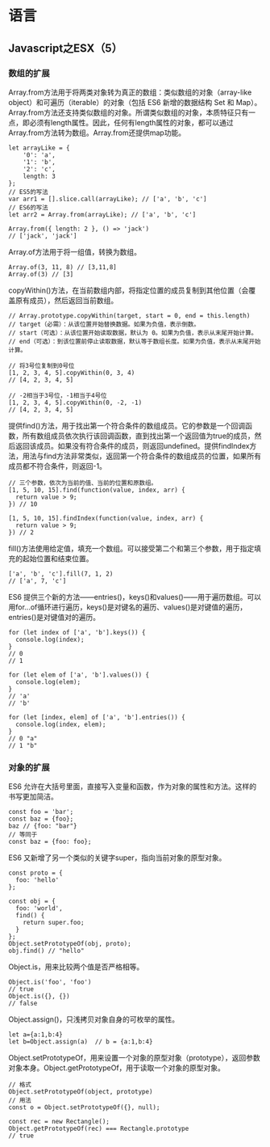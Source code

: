 # 语言
## Javascript之ESX（5）

### 数组的扩展
Array.from方法用于将两类对象转为真正的数组：类似数组的对象（array-like object）和可遍历（iterable）的对象（包括 ES6 新增的数据结构 Set 和 Map）。Array.from方法还支持类似数组的对象。所谓类似数组的对象，本质特征只有一点，即必须有length属性。因此，任何有length属性的对象，都可以通过Array.from方法转为数组。Array.from还提供map功能。
```
let arrayLike = {
    '0': 'a',
    '1': 'b',
    '2': 'c',
    length: 3
};
// ES5的写法
var arr1 = [].slice.call(arrayLike); // ['a', 'b', 'c']
// ES6的写法
let arr2 = Array.from(arrayLike); // ['a', 'b', 'c']

Array.from({ length: 2 }, () => 'jack')
// ['jack', 'jack']
```

Array.of方法用于将一组值，转换为数组。
```
Array.of(3, 11, 8) // [3,11,8]
Array.of(3) // [3]
```

copyWithin()方法，在当前数组内部，将指定位置的成员复制到其他位置（会覆盖原有成员），然后返回当前数组。
```
// Array.prototype.copyWithin(target, start = 0, end = this.length)
// target（必需）：从该位置开始替换数据。如果为负值，表示倒数。
// start（可选）：从该位置开始读取数据，默认为 0。如果为负值，表示从末尾开始计算。
// end（可选）：到该位置前停止读取数据，默认等于数组长度。如果为负值，表示从末尾开始计算。

// 将3号位复制到0号位
[1, 2, 3, 4, 5].copyWithin(0, 3, 4)
// [4, 2, 3, 4, 5]

// -2相当于3号位，-1相当于4号位
[1, 2, 3, 4, 5].copyWithin(0, -2, -1)
// [4, 2, 3, 4, 5]
```

提供find()方法，用于找出第一个符合条件的数组成员。它的参数是一个回调函数，所有数组成员依次执行该回调函数，直到找出第一个返回值为true的成员，然后返回该成员。如果没有符合条件的成员，则返回undefined。提供findIndex方法，用法与find方法非常类似，返回第一个符合条件的数组成员的位置，如果所有成员都不符合条件，则返回-1。
```
// 三个参数，依次为当前的值、当前的位置和原数组。
[1, 5, 10, 15].find(function(value, index, arr) {
  return value > 9;
}) // 10

[1, 5, 10, 15].findIndex(function(value, index, arr) {
  return value > 9;
}) // 2
```

fill()方法使用给定值，填充一个数组。可以接受第二个和第三个参数，用于指定填充的起始位置和结束位置。
```
['a', 'b', 'c'].fill(7, 1, 2)
// ['a', 7, 'c']
```


ES6 提供三个新的方法——entries()，keys()和values()——用于遍历数组。可以用for...of循环进行遍历，keys()是对键名的遍历、values()是对键值的遍历，entries()是对键值对的遍历。
```
for (let index of ['a', 'b'].keys()) {
  console.log(index);
}
// 0
// 1

for (let elem of ['a', 'b'].values()) {
  console.log(elem);
}
// 'a'
// 'b'

for (let [index, elem] of ['a', 'b'].entries()) {
  console.log(index, elem);
}
// 0 "a"
// 1 "b"
```

### 对象的扩展
ES6 允许在大括号里面，直接写入变量和函数，作为对象的属性和方法。这样的书写更加简洁。
```
const foo = 'bar';
const baz = {foo};
baz // {foo: "bar"}
// 等同于
const baz = {foo: foo};
```

ES6 又新增了另一个类似的关键字super，指向当前对象的原型对象。
```
const proto = {
  foo: 'hello'
};

const obj = {
  foo: 'world',
  find() {
    return super.foo;
  }
};
Object.setPrototypeOf(obj, proto);
obj.find() // "hello"
```

Object.is，用来比较两个值是否严格相等。
```
Object.is('foo', 'foo')
// true
Object.is({}, {})
// false
```

Object.assign()，只浅拷贝对象自身的可枚举的属性。
```
let a={a:1,b:4}
let b=Object.assign(a)  // b = {a:1,b:4}
```

Object.setPrototypeOf，用来设置一个对象的原型对象（prototype），返回参数对象本身。Object.getPrototypeOf，用于读取一个对象的原型对象。
```
// 格式
Object.setPrototypeOf(object, prototype)
// 用法
const o = Object.setPrototypeOf({}, null);

const rec = new Rectangle();
Object.getPrototypeOf(rec) === Rectangle.prototype
// true
```

